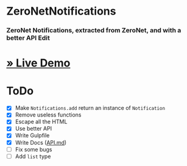 # ZeroNetNotifications
### ZeroNet Notifications, extracted from ZeroNet, and with a better API Edit

# [» Live Demo](https://zeronerds.github.io/ZeroNetNotifications/)

# ToDo
- [x] Make `Notifications.add` return an instance of `Notification`
- [x] Remove useless functions
- [x] Escape all the HTML
- [x] Use better API
- [x] Write Gulpfile
- [x] Write Docs ([API.md](/API.md))
- [ ] Fix some bugs
- [ ] Add `list` type
